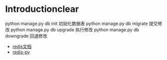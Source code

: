 # Introductionclear

python manage.py db init 初始化数据表
python manage.py db migrate 提交修改 
python manage.py db upgrade 执行修改 
python manage.py db downgrade 回退修改
- [redis文档](redisdoc.com/index.html)
- [redis-py](https://redis-py.readthedocs.io/en/latest/)

